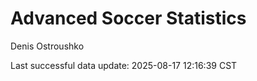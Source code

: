 # Advanced Soccer Statistics
Denis Ostroushko

<!-- gfm -->

Last successful data update: 2025-08-17 12:16:39 CST
